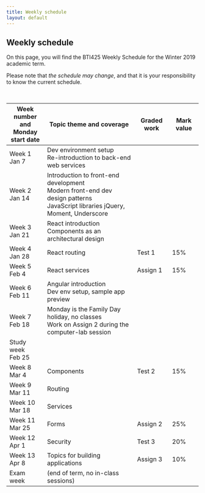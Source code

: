 ```yaml
---
title: Weekly schedule
layout: default
---
```


## Weekly schedule

On this page, you will find the BTI425 Weekly Schedule for the Winter 2019 academic term.

Please note that *the schedule may change*, and that it is your responsibility to know the current schedule.

<br>

Week number<br>and Monday<br>start date | Topic theme and coverage | Graded work | Mark value
--- | --- | --- | ---
Week 1<br>Jan 7 | Dev environment setup<br>Re-introduction to back-end web services | |
Week 2<br>Jan 14 | Introduction to front-end development<br>Modern front-end dev design patterns<br>JavaScript libraries jQuery, Moment, Underscore | |
Week 3<br>Jan 21 | React introduction<br>Components as an architectural design | | 
Week 4<br>Jan 28 | React routing | Test 1 | 15%
Week 5<br>Feb 4 | React services | Assign 1 | 15%
Week 6<br>Feb 11 | Angular introduction<br>Dev env setup, sample app preview | |
Week 7<br>Feb 18 | Monday is the Family Day holiday, no classes<br>Work on Assign 2 during the computer-lab session | |
Study week<br>Feb 25 | | |
Week 8<br>Mar 4 | Components | Test 2 | 15%
Week 9<br>Mar 11 | Routing | |
Week 10<br>Mar 18 | Services | | 
Week 11<br>Mar 25 | Forms | Assign 2 | 25%
Week 12<br>Apr 1 | Security | Test 3 | 20%
Week 13<br>Apr 8 | Topics for building applications | Assign 3 | 10%
Exam week | (end of term, no in-class sessions) | | 

<br>
